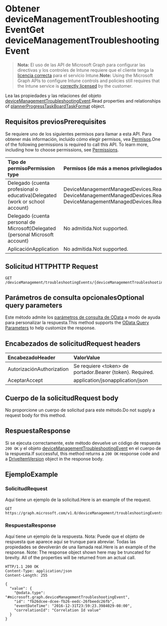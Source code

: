 # <a name="get-devicemanagementtroubleshootingevent"></a><span data-ttu-id="f5365-101">Obtener deviceManagementTroubleshootingEvent</span><span class="sxs-lookup"><span data-stu-id="f5365-101">Get deviceManagementTroubleshootingEvent</span></span>

> <span data-ttu-id="f5365-102">**Nota:** El uso de las API de Microsoft Graph para configurar las directivas y los controles de Intune requiere que el cliente tenga la [licencia correcta](https://go.microsoft.com/fwlink/?linkid=839381) para el servicio Intune.</span><span class="sxs-lookup"><span data-stu-id="f5365-102">**Note:** Using the Microsoft Graph APIs to configure Intune controls and policies still requires that the Intune service is [correctly licensed](https://go.microsoft.com/fwlink/?linkid=839381) by the customer.</span></span>

<span data-ttu-id="f5365-103">Lea las propiedades y las relaciones del objeto [deviceManagementTroubleshootingEvent](../resources/intune_troubleshooting_devicemanagementtroubleshootingevent.md).</span><span class="sxs-lookup"><span data-stu-id="f5365-103">Read properties and relationships of [plannerProgressTaskBoardTaskFormat](../resources/intune_troubleshooting_devicemanagementtroubleshootingevent.md) object.</span></span>
## <a name="prerequisites"></a><span data-ttu-id="f5365-104">Requisitos previos</span><span class="sxs-lookup"><span data-stu-id="f5365-104">Prerequisites</span></span>
<span data-ttu-id="f5365-p101">Se requiere uno de los siguientes permisos para llamar a esta API. Para obtener más información, incluido cómo elegir permisos, vea [Permisos](../../../concepts/permissions_reference.md).</span><span class="sxs-lookup"><span data-stu-id="f5365-p101">One of the following permissions is required to call this API. To learn more, including how to choose permissions, see [Permissions](../../../concepts/permissions_reference.md).</span></span>

|<span data-ttu-id="f5365-107">Tipo de permiso</span><span class="sxs-lookup"><span data-stu-id="f5365-107">Permission type</span></span>|<span data-ttu-id="f5365-108">Permisos (de más a menos privilegiados)</span><span class="sxs-lookup"><span data-stu-id="f5365-108">Permissions (from least to most privileged)</span></span>|
|:---|:---|
|<span data-ttu-id="f5365-109">Delegado (cuenta profesional o educativa)</span><span class="sxs-lookup"><span data-stu-id="f5365-109">Delegated (work or school account)</span></span>|<span data-ttu-id="f5365-110">DeviceManagementManagedDevices.ReadWrite.All, DeviceManagementManagedDevices.Read.All</span><span class="sxs-lookup"><span data-stu-id="f5365-110">DeviceManagementManagedDevices.ReadWrite.All, DeviceManagementManagedDevices.Read.All</span></span>|
|<span data-ttu-id="f5365-111">Delegado (cuenta personal de Microsoft)</span><span class="sxs-lookup"><span data-stu-id="f5365-111">Delegated (personal Microsoft account)</span></span>|<span data-ttu-id="f5365-112">No admitida.</span><span class="sxs-lookup"><span data-stu-id="f5365-112">Not supported.</span></span>|
|<span data-ttu-id="f5365-113">Aplicación</span><span class="sxs-lookup"><span data-stu-id="f5365-113">Application</span></span>|<span data-ttu-id="f5365-114">No admitida.</span><span class="sxs-lookup"><span data-stu-id="f5365-114">Not supported.</span></span>|

## <a name="http-request"></a><span data-ttu-id="f5365-115">Solicitud HTTP</span><span class="sxs-lookup"><span data-stu-id="f5365-115">HTTP Request</span></span>
<!-- {
  "blockType": "ignored"
}
-->
``` http
GET /deviceManagement/troubleshootingEvents/{deviceManagementTroubleshootingEventId}
```

## <a name="optional-query-parameters"></a><span data-ttu-id="f5365-116">Parámetros de consulta opcionales</span><span class="sxs-lookup"><span data-stu-id="f5365-116">Optional query parameters</span></span>
<span data-ttu-id="f5365-117">Este método admite los [parámetros de consulta de OData](https://developer.microsoft.com/es-ES/graph/docs/overview/query_parameters) a modo de ayuda para personalizar la respuesta.</span><span class="sxs-lookup"><span data-stu-id="f5365-117">This method supports the [OData Query Parameters](https://developer.microsoft.com/es-ES/graph/docs/overview/query_parameters) to help customize the response.</span></span>
## <a name="request-headers"></a><span data-ttu-id="f5365-118">Encabezados de solicitud</span><span class="sxs-lookup"><span data-stu-id="f5365-118">Request headers</span></span>
|<span data-ttu-id="f5365-119">Encabezado</span><span class="sxs-lookup"><span data-stu-id="f5365-119">Header</span></span>|<span data-ttu-id="f5365-120">Valor</span><span class="sxs-lookup"><span data-stu-id="f5365-120">Value</span></span>|
|:---|:---|
|<span data-ttu-id="f5365-121">Autorización</span><span class="sxs-lookup"><span data-stu-id="f5365-121">Authorization</span></span>|<span data-ttu-id="f5365-122">Se requiere &lt;token&gt; de portador.</span><span class="sxs-lookup"><span data-stu-id="f5365-122">Bearer {token}. Required.</span></span>|
|<span data-ttu-id="f5365-123">Aceptar</span><span class="sxs-lookup"><span data-stu-id="f5365-123">Accept</span></span>|<span data-ttu-id="f5365-124">application/json</span><span class="sxs-lookup"><span data-stu-id="f5365-124">application/json</span></span>|

## <a name="request-body"></a><span data-ttu-id="f5365-125">Cuerpo de la solicitud</span><span class="sxs-lookup"><span data-stu-id="f5365-125">Request body</span></span>
<span data-ttu-id="f5365-126">No proporcione un cuerpo de solicitud para este método.</span><span class="sxs-lookup"><span data-stu-id="f5365-126">Do not supply a request body for this method.</span></span>

## <a name="response"></a><span data-ttu-id="f5365-127">Respuesta</span><span class="sxs-lookup"><span data-stu-id="f5365-127">Response</span></span>
<span data-ttu-id="f5365-128">Si se ejecuta correctamente, este método devuelve un código de respuesta `200 OK` y el objeto [deviceManagementTroubleshootingEvent](../resources/intune_troubleshooting_devicemanagementtroubleshootingevent.md) en el cuerpo de la respuesta.</span><span class="sxs-lookup"><span data-stu-id="f5365-128">If successful, this method returns a `200 OK` response code and a [DriveItemVersion](../resources/intune_troubleshooting_devicemanagementtroubleshootingevent.md) object in the response body.</span></span>

## <a name="example"></a><span data-ttu-id="f5365-129">Ejemplo</span><span class="sxs-lookup"><span data-stu-id="f5365-129">Example</span></span>
### <a name="request"></a><span data-ttu-id="f5365-130">Solicitud</span><span class="sxs-lookup"><span data-stu-id="f5365-130">Request</span></span>
<span data-ttu-id="f5365-131">Aquí tiene un ejemplo de la solicitud.</span><span class="sxs-lookup"><span data-stu-id="f5365-131">Here is an example of the request.</span></span>
``` http
GET https://graph.microsoft.com/v1.0/deviceManagement/troubleshootingEvents/{deviceManagementTroubleshootingEventId}
```

### <a name="response"></a><span data-ttu-id="f5365-132">Respuesta</span><span class="sxs-lookup"><span data-stu-id="f5365-132">Response</span></span>
<span data-ttu-id="f5365-p102">Aquí tiene un ejemplo de la respuesta. Nota: Puede que el objeto de respuesta que aparece aquí se trunque para abreviar. Todas las propiedades se devolverán de una llamada real.</span><span class="sxs-lookup"><span data-stu-id="f5365-p102">Here is an example of the response. Note: The response object shown here may be truncated for brevity. All of the properties will be returned from an actual call.</span></span>
``` http
HTTP/1.1 200 OK
Content-Type: application/json
Content-Length: 255

{
  "value": {
    "@odata.type": "#microsoft.graph.deviceManagementTroubleshootingEvent",
    "id": "fb26dcee-dcee-fb26-eedc-26fbeedc26fb",
    "eventDateTime": "2016-12-31T23:59:23.3984029-08:00",
    "correlationId": "Correlation Id value"
  }
}
```



